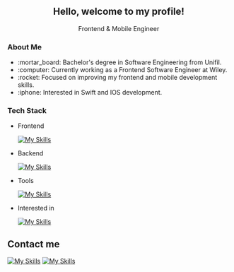 
<h2 align="center">Hello, welcome to my profile!</h2>

<p align="center">Frontend & Mobile Engineer</p>

<h3>About Me</h3>
<ul>
  <li>:mortar_board: Bachelor's degree in Software Engineering from Unifil.</li>
  <li>:computer: Currently working as a Frontend Software Engineer at Wiley.</li>
  <li>:rocket: Focused on improving my frontend and mobile development skills.</li>
  <li>:iphone: Interested in Swift and IOS development.</li>
</ul>

<h3>Tech Stack</h3>
<ul>
  <li>Frontend</li>

  [![My Skills](https://skillicons.dev/icons?i=js,html,css,ts,cypress,jest,nextjs,react,redux,sass,styledcomponents,tailwind,vite)](https://skillicons.dev)

  <li>Backend</li>

  [![My Skills](https://skillicons.dev/icons?i=docker,prisma,firebase,mongodb,mysql)](https://skillicons.dev)

  <li>Tools</li>

  [![My Skills](https://skillicons.dev/icons?i=git,postman,npm,yarn)](https://skillicons.dev)

  <li>Interested in</li>

  [![My Skills](https://skillicons.dev/icons?i=nodejs,aws)](https://skillicons.dev)
  
</ul>

## Contact me
  [![My Skills](https://skillicons.dev/icons?i=linkedin)](https://linkedin.com/in/enrico-secco)
  [![My Skills](https://skillicons.dev/icons?i=gmail)](mailto:enricosecco@edu.unifil.br)

